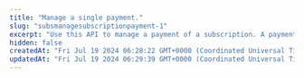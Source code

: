 ```yaml
---
title: "Manage a single payment."
slug: "subsmanagesubscriptionpayment-1"
excerpt: "Use this API to manage a payment of a subscription. A payment can be cancelled or retried with this API."
hidden: false
createdAt: "Fri Jul 19 2024 06:28:22 GMT+0000 (Coordinated Universal Time)"
updatedAt: "Fri Jul 19 2024 06:29:39 GMT+0000 (Coordinated Universal Time)"
---
```

